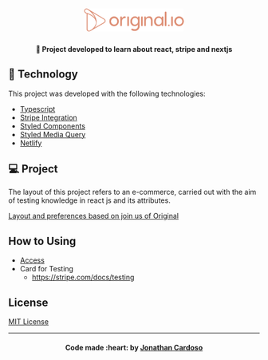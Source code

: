 <h1 align="center">
    <img alt="original.io" title="#original.io" src=".github/originalIoLogo.svg" width="200px" />
</h1>

<h4 align="center">
  🚀 Project developed to learn about react, stripe and nextjs
</h4>

## :rocket: Technology

This project was developed with the following technologies:

- [Typescript](#)
- [Stripe Integration](#)
- [Styled Components](#)
- [Styled Media Query](#)
- [Netlify](#)

## 💻 Project

The layout of this project refers to an e-commerce, carried out with the aim of testing knowledge in react js and its attributes.

[Layout and preferences based on join us of Original](https://github.com/original-io/join-us)

## How to Using

- [Access](https://originalio-nextjs.netlify.app/)
- Card for Testing
  - https://stripe.com/docs/testing

## License

[MIT License](./LICENSE)

---

<h4 align="center">
  Code made :heart: by <a href="https://www.linkedin.com/in/jonathanccardoso/" target="_blank">Jonathan Cardoso</a>
</h4>
